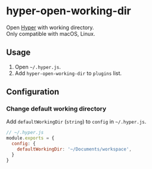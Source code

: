 # hyper-open-working-dir

Open [Hyper](https://hyper.is/) with working directory.  
Only compatible with macOS, Linux.

## Usage
1. Open `~/.hyper.js`.
2. Add `hyper-open-working-dir` to `plugins` list.

## Configuration

### Change default working directory

Add `defaultWorkingDir` (`string`) to `config` in `~/.hyper.js`.

```js
// ~/.hyper.js
module.exports = {
  config: {
    defaultWorkingDir: '~/Documents/workspace',
  }
}
```
